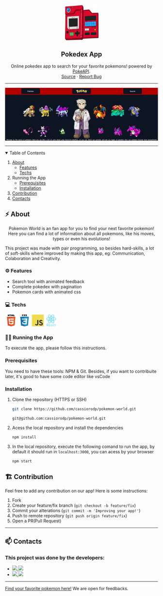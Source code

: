<!--
*** Template adatpet from: https://github.com/othneildrew/Best-README-Template
***
-->

<p align="center">
  <a href="https://github.com/cassiorodp/pokemon-world" target="_blank">
    <img src="./src/img/pokedex.png" alt="Logo" width="120" height="120">
  </a>

  <h2 align="center">Pokedex App</h2>

  <p align="center">
    Online pokedex app to search for your favorite pokemons! powered by <a href="https://pokeapi.co" target="_blank">PokeAPI</a>.
    <br />
    <a href="https://cassiorodp.github.io/pokemon-world/" target="_blank">Source</a>
    ·
    <a href="https://github.com/cassiorodp/pokemon-world/issues" target="_blank">Report Bug</a>
  </p>
</p>

---

![landingpage project](./src/img/background-pokeworld.png)

---

<details open="open">
  <summary><h2">Table of Contents</h2></summary>
  <ol>
    <li>
      <a href="#about">About</a>
      <ul>
        <li><a href="#features">Features</a></li>
        <li><a href="#techs">Techs</a></li>
      </ul>
    </li>
    <li>
      <span>Running the App</span>
      <ul>
        <li><a href="#prerequisites">Prerequisites</a></li>
        <li><a href="#installation">Installation</a></li>
      </ul>
    </li>
    <li><a href="#contribution">Contribution</a></li>
    <li><a href="#contacts">Contacts</a></li>
  </ol>
</details>

<h2 id="about">⚡ About</h2> 
<p align="center">
Pokemon World is an fan app for you to find your next favorite pokemon! Here you can find a lot of information about all pokemons, like his moves, types or even his evolutions!

This project was made with pair programming, so besides hard-skills, a lot of soft-skills where improved by making this app, eg: Communication, Colaboration and Creativity.

<h3 id="features">⚙ Features</h3>

- Search tool with animated feedback
- Complete pokedex with pagination
- Pokemon cards with animated css

<h3 id="techs">💻 Techs</h3>
  
<div>
  <img src="https://raw.githubusercontent.com/devicons/devicon/master/icons/html5/html5-original-wordmark.svg" alt="html5" width="40" height="40"/> 
  <img src="https://raw.githubusercontent.com/devicons/devicon/master/icons/css3/css3-original-wordmark.svg" alt="css3" width="40" height="40"/>
  <img src="https://raw.githubusercontent.com/devicons/devicon/master/icons/javascript/javascript-original.svg" alt="javascript" width="40" height="40"/>
  <img src="https://raw.githubusercontent.com/devicons/devicon/master/icons/react/react-original-wordmark.svg" alt="react" width="40" height="40"/> 
</div>

<h3>👨‍💻 Running the App</h3>

To execute the app, please follow this instructions.

<h3 id="prerequisites">Prerequisites</h3>

You need to have these tools: NPM & Git.
Besides, if you want to contribuite later, it's good to have some code editor like vsCode

<h3 id="installation">Installation</h3>

1. Clone the repository (HTTPS or SSH)
   ```sh
   git clone https://github.com/cassiorodp/pokemon-world.git
   ```
    
   ```sh
   git@github.com:cassiorodp/pokemon-world.git
   ```

2. Acess the local repository and install the dependencies

   ```sh
   npm install
   ```
   
3. In the local repository, execute the following comand to run the app, by default it should run in `localhost:3000`, you can acess by your browser

   ```sh
   npm start
   ```

<h2 id="contribution">🏗 Contribution</h2>

Feel free to add any contribution on our app! Here is some instructions:
    
1. Fork
2. Create your feature/fix branch (`git checkout -b feature/fix`)
3. Commit your alterations (`git commit -m 'Improving your app!'`)
4. Push to remote repository (`git push origin feature/fix`)
5. Open a PR(Pull Request)

---

<h2 id="contacts">📫 Contacts</h2>
    
<h3>This project was done by the developers:</h3>
<ul>
    <li>
      <a href="https://www.linkedin.com/in/cassio-rodrigues-pereira/" target="_blank">
        <img src="https://img.shields.io/badge/-Cassio_Pereira-blue?style=flat&logo=Linkedin&logoColor=white">
      </a>
      <a href="https://github.com/cassiorodp" target="_blank">
        <img src="https://img.shields.io/badge/-Cassio_Pereira-black?style=flat&logo=Github&logoColor=white">
      </a>
    </li>
    <li>
      <a href="https://www.linkedin.com/in/murilo-rainho/" target="_blank">
        <img src="https://img.shields.io/badge/-Murilo_Rainho-blue?style=flat&logo=Linkedin&logoColor=white">
      </a>
      <a href="https://github.com/Murilo-Rainho" target="_blank">
        <img src="https://img.shields.io/badge/-Murilo_Rainho-black?style=flat&logo=Github&logoColor=white">
      </a>
    </li>
</ul>

---

[Find your favorite pokemon here!](https://cassiorodp.github.io/pokemon-world/)
We are open for feedbacks.
